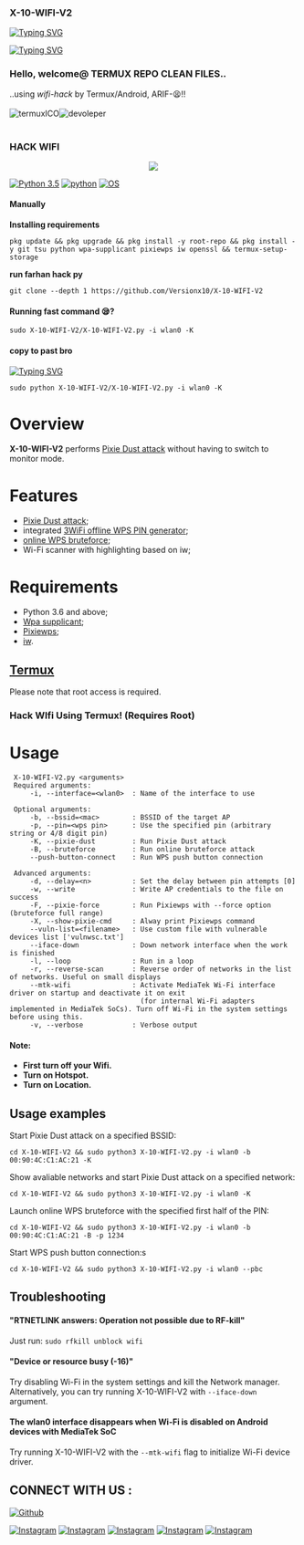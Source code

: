 ### X-10-WIFI-V2

<a href="https://git.io/typing-svg"><img src="https://readme-typing-svg.demolab.com?font=Fira+Code&pause=1000&color=35F700&background=3C8BFF00&random=false&width=435&lines=Thanks+for+use+my+command+;place+don't+forged+start+;Im+ARIF+hi;Facebook%3A+Arifmoodz" alt="Typing SVG" /></a>

[![Typing SVG](https://readme-typing-svg.demolab.com?font=Fira+Code&pause=1000&random=false&width=435&lines=im-ARIF-thanks-for-my-cmd-use)](https://git.io/typing-svg)

### Hello, welcome@ **TERMUX** REPO CLEAN FILES.. 
..using  *wifi-hack* by Termux/Android, ARIF-😫!!
<br><br>
![termuxICO](https://user-images.githubusercontent.com/80227002/112893051-6feceb00-90da-11eb-856d-1fac8f6d169a.png)![devoleper](https://i.postimg.cc/6Q0XPjdt/IMG-20240404-202439-804.jpg)
<br><br>
 

### HACK WIFI
<p align="center"><img src="https://user-images.githubusercontent.com/75953873/115979290-66309900-a55b-11eb-8259-4b125efc42bb.png"></p>

[![Python 3.5](https://img.shields.io/badge/Python-3.5-yellow.svg)](http://www.python.org/download/)
[![python](https://img.shields.io/badge/python-2.7-brightgreen.svg)](https://www.python.org/downloads/release/python-2714/)
[![OS](https://img.shields.io/badge/Tested%20On-Linux%20%7C%20Android-yellowgreen.svg)](https://termux.com/)


#### Manually
**Installing requirements**
```console
pkg update && pkg upgrade && pkg install -y root-repo && pkg install -y git tsu python wpa-supplicant pixiewps iw openssl && termux-setup-storage
 ```
**run farhan hack py**
 ```console
git clone --depth 1 https://github.com/Versionx10/X-10-WIFI-V2
 ```

#### Running fast command 😪?
 ```console
sudo X-10-WIFI-V2/X-10-WIFI-V2.py -i wlan0 -K 
 ```


 #### copy to past bro 
 <a href="https://git.io/typing-svg"><img src="https://readme-typing-svg.demolab.com?font=Fira+Code&size=28&pause=1000&color=FF0202&background=000000&multiline=true&random=false&width=435&lines=2Nd+command+%F0%9F%98%81%3F" alt="Typing SVG" /></a>
 ```console
 sudo python X-10-WIFI-V2/X-10-WIFI-V2.py -i wlan0 -K 
 ```



# Overview
**X-10-WIFI-V2** performs [Pixie Dust attack](https://forums.kali.org/showthread.php?24286-WPS-Pixie-Dust-Attack-Offline-WPS-Attack) without having to switch to monitor mode.
# Features
 - [Pixie Dust attack](https://forums.kali.org/showthread.php?24286-WPS-Pixie-Dust-Attack-Offline-WPS-Attack);
 - integrated [3WiFi offline WPS PIN generator](https://3wifi.stascorp.com/wpspin);
 - [online WPS bruteforce](https://sviehb.files.wordpress.com/2011/12/viehboeck_wps.pdf);
 - Wi-Fi scanner with highlighting based on iw;
# Requirements
 - Python 3.6 and above;
 - [Wpa supplicant](https://www.w1.fi/wpa_supplicant/);
 - [Pixiewps](https://github.com/wiire-a/pixiewps);
 - [iw](https://wireless.wiki.kernel.org/en/users/documentation/iw).


## [Termux](https://termux.com/)
Please note that root access is required.  


### Hack WIfi Using Termux! (Requires Root)

# Usage
```
 X-10-WIFI-V2.py <arguments>
 Required arguments:
     -i, --interface=<wlan0>  : Name of the interface to use

 Optional arguments:
     -b, --bssid=<mac>        : BSSID of the target AP
     -p, --pin=<wps pin>      : Use the specified pin (arbitrary string or 4/8 digit pin)
     -K, --pixie-dust         : Run Pixie Dust attack
     -B, --bruteforce         : Run online bruteforce attack
     --push-button-connect    : Run WPS push button connection

 Advanced arguments:
     -d, --delay=<n>          : Set the delay between pin attempts [0]
     -w, --write              : Write AP credentials to the file on success
     -F, --pixie-force        : Run Pixiewps with --force option (bruteforce full range)
     -X, --show-pixie-cmd     : Alway print Pixiewps command
     --vuln-list=<filename>   : Use custom file with vulnerable devices list ['vulnwsc.txt']
     --iface-down             : Down network interface when the work is finished
     -l, --loop               : Run in a loop
     -r, --reverse-scan       : Reverse order of networks in the list of networks. Useful on small displays
     --mtk-wifi               : Activate MediaTek Wi-Fi interface driver on startup and deactivate it on exit
                                (for internal Wi-Fi adapters implemented in MediaTek SoCs). Turn off Wi-Fi in the system settings before using this.
     -v, --verbose            : Verbose output
 ```
#### Note: 
+ **First turn off your Wifi.**
+ **Turn on Hotspot.**
+ **Turn on Location.**


## Usage examples
Start Pixie Dust attack on a specified BSSID:
 ```
cd X-10-WIFI-V2 && sudo python3 X-10-WIFI-V2.py -i wlan0 -b 00:90:4C:C1:AC:21 -K
 ```
Show avaliable networks and start Pixie Dust attack on a specified network:
 ```
cd X-10-WIFI-V2 && sudo python3 X-10-WIFI-V2.py -i wlan0 -K
 ```
Launch online WPS bruteforce with the specified first half of the PIN:
 ```
cd X-10-WIFI-V2 && sudo python3 X-10-WIFI-V2.py -i wlan0 -b 00:90:4C:C1:AC:21 -B -p 1234
 ```
 Start WPS push button connection:s
 ```
cd X-10-WIFI-V2 && sudo python3 X-10-WIFI-V2.py -i wlan0 --pbc
 ```
## Troubleshooting
#### "RTNETLINK answers: Operation not possible due to RF-kill"
 Just run:
```sudo rfkill unblock wifi```
#### "Device or resource busy (-16)"
 Try disabling Wi-Fi in the system settings and kill the Network manager. Alternatively, you can try running X-10-WIFI-V2 with ```--iface-down``` argument.
#### The wlan0 interface disappears when Wi-Fi is disabled on Android devices with MediaTek SoC
 Try running X-10-WIFI-V2 with the `--mtk-wifi` flag to initialize Wi-Fi device driver.

## CONNECT WITH US :


<a href="https://github.com/Versionx10"><img title="Github" src="https://img.shields.io/badge/VERSION X-10-brightgreen?style=for-the-badge&logo=github"></a>

[![Instagram](https://img.shields.io/badge/FACEBOOK-FOLLOW-red?style=for-the-badge&logo=facebook)](https://www.facebook.com/Arifmoodz)
[![Instagram](https://img.shields.io/badge/WHATSAPP-CHAT-red?style=for-the-badge&logo=whatsapp)](https://wa.me/+8801666666666)
[![Instagram](https://img.shields.io/badge/INSTAGRAM-FOLLOW-red?style=for-the-badge&logo=instagram)](https://www.instagram.com/nai)
[![Instagram](https://img.shields.io/badge/WEBSITE-VISIT-yellow?style=for-the-badge&logo=blogger)](https://versionx10.co)
[![Instagram](https://img.shields.io/badge/TELEGRAM-CHANNEL-red?style=for-the-badge&logo=telegram)](https://t.me/Versionx10)


